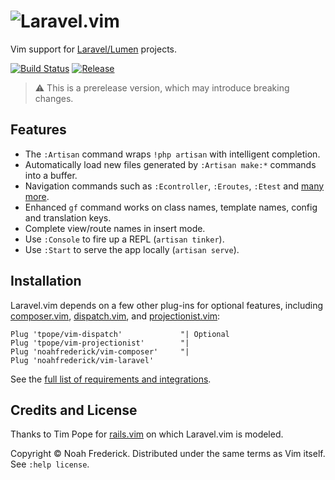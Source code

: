 # ![Laravel.vim](https://noahfrederick.com/pi/vim-laravel-888by140-40a40a.png)

Vim support for [Laravel/Lumen][laravel] projects.

[![Build Status][buildimg]](https://travis-ci.org/noahfrederick/vim-laravel)
[![Release][release]](https://github.com/noahfrederick/vim-laravel/releases)

> :warning: This is a prerelease version, which may introduce breaking changes.

[laravel]:  https://laravel.com/
[buildimg]: https://img.shields.io/travis/noahfrederick/vim-laravel/master.svg
[release]:  https://img.shields.io/github/tag/noahfrederick/vim-laravel.svg?maxAge=2592000

## Features

* The `:Artisan` command wraps `!php artisan` with intelligent completion.
* Automatically load new files generated by `:Artisan make:*` commands into a buffer.
* Navigation commands such as `:Econtroller`, `:Eroutes`, `:Etest` and [many more][wiki-navigation].
* Enhanced `gf` command works on class names, template names, config and translation keys.
* Complete view/route names in insert mode.
* Use `:Console` to fire up a REPL (`artisan tinker`).
* Use `:Start` to serve the app locally (`artisan serve`).

[wiki-navigation]: https://github.com/noahfrederick/vim-laravel/wiki/Navigation-Commands

## Installation

Laravel.vim depends on a few other plug-ins for optional features, including
[composer.vim][vim-composer], [dispatch.vim][dispatch], and
[projectionist.vim][projectionist]:

	Plug 'tpope/vim-dispatch'             "| Optional
	Plug 'tpope/vim-projectionist'        "|
	Plug 'noahfrederick/vim-composer'     "|
	Plug 'noahfrederick/vim-laravel'

See the [full list of requirements and integrations][wiki-requirements].

[wiki-requirements]: https://github.com/noahfrederick/vim-laravel/wiki/Requirements

## Credits and License

Thanks to Tim Pope for [rails.vim][rails] on which Laravel.vim is modeled.

Copyright © Noah Frederick. Distributed under the same terms as Vim itself.
See `:help license`.

[vim-composer]: https://github.com/noahfrederick/vim-composer
[projectionist]: https://github.com/tpope/vim-projectionist
[dispatch]: https://github.com/tpope/vim-dispatch
[rails]: https://github.com/tpope/vim-rails
